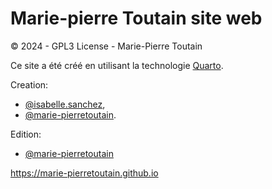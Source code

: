 # Marie-pierre Toutain site web

© 2024 - GPL3 License - Marie-Pierre Toutain

Ce site a été créé en utilisant la technologie [Quarto](https://quarto.org).

Creation: 

* [@isabelle.sanchez](XXX), 
* [@marie-pierretoutain]().
          
Edition:

* [@marie-pierretoutain]()

https://marie-pierretoutain.github.io
